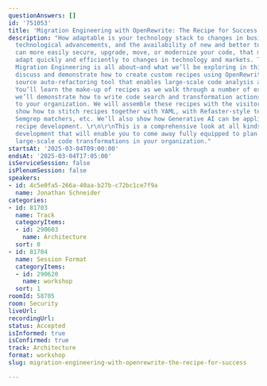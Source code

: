 ```yaml
---
questionAnswers: []
id: '751053'
title: 'Migration Engineering with OpenRewrite: The Recipe for Success'
description: "How adaptable is your technology stack to changes in business requirements,
  technological advancements, and the availability of new and better tools? When you
  can more easily secure, upgrade, move, or modernize your code, that means you can
  adapt quickly and efficiently to changes in technology and markets. That’s what
  Migration Engineering is all about—and what we’ll be exploring in this workshop.\r\n\r\nWe’ll
  discuss and demonstrate how to create custom recipes using OpenRewrite, an open
  source auto-refactoring tool that enables large-scale code analysis and transformations.
  You’ll learn the make-up of recipes as we walk through a number of examples, then
  we’ll demonstrate how to write code search and transformation actions that are custom
  to your organization. We will assemble these recipes with the visitor pattern, and
  show how to stitch recipes together with YAML, with Refaster-style templates, with
  Semgrep matchers, etc. We’ll also show how Generative AI can be applied to accelerate
  recipe development. \r\n\r\nThis is a comprehensive look at all kinds of recipe
  development that will enable you to come away fully equipped to plan and exercise
  large-scale code transformations in your organization."
startsAt: '2025-03-04T09:00:00'
endsAt: '2025-03-04T17:05:00'
isServiceSession: false
isPlenumSession: false
speakers:
- id: 4c5e0fa5-266a-40aa-b27b-c72bc1ce7f9a
  name: Jonathan Schneider
categories:
- id: 81703
  name: Track
  categoryItems:
  - id: 290603
    name: Architecture
  sort: 0
- id: 81704
  name: Session Format
  categoryItems:
  - id: 290620
    name: workshop
  sort: 1
roomId: 58705
room: Security
liveUrl:
recordingUrl:
status: Accepted
isInformed: true
isConfirmed: true
track: Architecture
format: workshop
slug: migration-engineering-with-openrewrite-the-recipe-for-success

---
```

